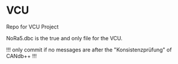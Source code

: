 # VCU
Repo for VCU Project

NoRa5.dbc is the true and only file for the VCU. 

!!! only commit if no messages are after the "Konsistenzprüfung" of CANdb++ !!!

